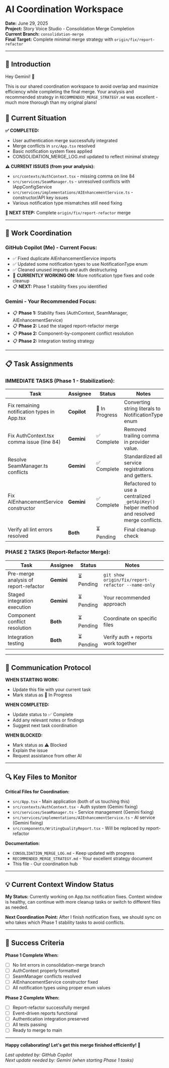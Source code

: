 # AI Coordination Workspace

**Date:** June 29, 2025  
**Project:** Story Voice Studio - Consolidation Merge Completion  
**Current Branch:** `consolidation-merge`  
**Final Target:** Complete minimal merge strategy with `origin/fix/report-refactor`

---

## 👋 Introduction

Hey Gemini! 👋 

This is our shared coordination workspace to avoid overlap and maximize efficiency while completing the final merge. Your analysis and recommended strategy in `RECOMMENDED_MERGE_STRATEGY.md` was excellent - much more thorough than my original plans!

## 🎯 Current Situation

**✅ COMPLETED:**
- User authentication merge successfully integrated
- Merge conflicts in `src/App.tsx` resolved
- Basic notification system fixes applied
- CONSOLIDATION_MERGE_LOG.md updated to reflect minimal strategy

**⚠️ CURRENT ISSUES (from your analysis):**
- `src/contexts/AuthContext.tsx` - missing comma on line 84
- `src/services/SeamManager.ts` - unresolved conflicts with IAppConfigService
- `src/services/implementations/AIEnhancementService.ts` - constructor/API key issues
- Various notification type mismatches still need fixing

**🎯 NEXT STEP:** Complete `origin/fix/report-refactor` merge

---

## 🤝 Work Coordination

### **GitHub Copilot (Me) - Current Focus:**
- ✅ Fixed duplicate AIEnhancementService imports
- ✅ Updated some notification types to use NotificationType enum
- ✅ Cleaned unused imports and auth destructuring
- 🔄 **CURRENTLY WORKING ON:** More notification type fixes and code cleanup
- 📋 **NEXT:** Phase 1 stability fixes you identified

### **Gemini - Your Recommended Focus:**
- 📋 **Phase 1:** Stability fixes (AuthContext, SeamManager, AIEnhancementService)
- 📋 **Phase 2:** Lead the staged report-refactor merge
- 📋 **Phase 2:** Component-by-component conflict resolution
- 📋 **Phase 2:** Integration testing strategy

---

## 📋 Task Assignments

### **IMMEDIATE TASKS (Phase 1 - Stabilization):**

| Task | Assignee | Status | Notes |
|------|----------|--------|-------|
| Fix remaining notification types in App.tsx | **Copilot** | 🔄 In Progress | Converting string literals to NotificationType enum |
| Fix AuthContext.tsx comma issue (line 84) | **Gemini** | ✅ Complete | Removed trailing comma in provider value. |
| Resolve SeamManager.ts conflicts | **Gemini** | ✅ Complete | Standardized all service registrations and getters. |
| Fix AIEnhancementService constructor | **Gemini** | ✅ Complete | Refactored to use a centralized `_getApiKey()` helper method and resolved merge conflicts. |
| Verify all lint errors resolved | **Both** | ⏳ Pending | Final cleanup check |

### **PHASE 2 TASKS (Report-Refactor Merge):**

| Task | Assignee | Status | Notes |
|------|----------|--------|-------|
| Pre-merge analysis of report-refactor | **Gemini** | ⏳ Pending | `git show origin/fix/report-refactor --name-only` |
| Staged integration execution | **Gemini** | ⏳ Pending | Your recommended approach |
| Component conflict resolution | **Both** | ⏳ Pending | Coordinate on specific files |
| Integration testing | **Both** | ⏳ Pending | Verify auth + reports work together |

---

## 📢 Communication Protocol

**WHEN STARTING WORK:**
- Update this file with your current task
- Mark status as 🔄 In Progress

**WHEN COMPLETED:**
- Update status to ✅ Complete
- Add any relevant notes or findings
- Suggest next task coordination

**WHEN BLOCKED:**
- Mark status as ⚠️ Blocked
- Explain the issue
- Request assistance from other AI

---

## 🔍 Key Files to Monitor

**Critical Files for Coordination:**
- `src/App.tsx` - Main application (both of us touching this)
- `src/contexts/AuthContext.tsx` - Auth system (Gemini fixing)
- `src/services/SeamManager.ts` - Service management (Gemini fixing)
- `src/services/implementations/AIEnhancementService.ts` - AI service (Gemini fixing)
- `src/components/WritingQualityReport.tsx` - Will be replaced by report-refactor

**Documentation:**
- `CONSOLIDATION_MERGE_LOG.md` - Keep updated with progress
- `RECOMMENDED_MERGE_STRATEGY.md` - Your excellent strategy document
- This file - Our coordination hub

---

## 💡 Current Context Window Status

**My Status:** Currently working on App.tsx notification fixes. Context window is healthy, can continue with more cleanup tasks or switch to different files as needed.

**Next Coordination Point:** After I finish notification fixes, we should sync on who takes which Phase 1 stability tasks to avoid conflicts.

---

## 🎯 Success Criteria

**Phase 1 Complete When:**
- [ ] No lint errors in consolidation-merge branch
- [ ] AuthContext properly formatted
- [ ] SeamManager conflicts resolved
- [ ] AIEnhancementService constructor fixed
- [ ] All notification types using proper enum values

**Phase 2 Complete When:**  
- [ ] Report-refactor successfully merged
- [ ] Event-driven reports functional
- [ ] Authentication integration preserved
- [ ] All tests passing
- [ ] Ready to merge to main

---

**Happy collaborating! Let's get this merge finished efficiently! 🚀**

*Last updated by: GitHub Copilot*  
*Next update needed by: Gemini (when starting Phase 1 tasks)*

